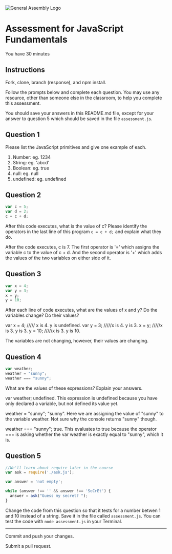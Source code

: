 ![General Assembly Logo](http://i.imgur.com/ke8USTq.png)

# Assessment for JavaScript Fundamentals

You have 30 minutes

## Instructions

Fork, clone, branch (response), and npm install.

Follow the prompts below and complete each question.  You may use any resource, other than someone else in the classroom, to help you complete this assessment.

You should save your answers in this README.md file, except for your answer to question 5 which should be saved in the file `assessment.js`.

## Question 1

Please list the JavaScript primitives and give one example of each.

1. Number: eg. 1234
2. String: eg. 'abcd'
3. Boolean: eg. true
4. null: eg. null
5. undefined: eg. undefined


## Question 2

```js
var c = 5;
var d = 2;
c = c + d;
```

After this code executes, what is the value of c?  Please identify the operators in the last line of this program `c = c + d;` and explain what they do.

After the code executes, c is 7. The first operator is '=' which assigns the variable c to the value of c + d. And the second operator is '+' which adds the values of the two variables on either side of it.

## Question 3

```js
var x = 4;
var y = 3;
x = y;
y = 10;
```

After each line of code executes, what are the values of x and y?  Do the variables change?  Do their values?

var x = 4;
///// x is 4. y is undefined.
var y = 3;
/////x is 4. y is 3.
x = y;
/////x is 3. y is 3.
y = 10;
/////x is 3. y is 10.

The variables are not changing, however, their values are changing.

## Question 4

```js
var weather;
weather = "sunny";
weather === "sunny";
```

What are the values of these expressions?  Explain your answers.

var weather;
undefined. This expression is undefined because you have only declared a variable, but not defined its value yet.

weather = "sunny";
"sunny". Here we are assigning the value of "sunny" to the variable weather. Not sure why the console returns "sunny" though.

weather === "sunny";
true. This evaluates to true because the operator === is asking whether the var weather is exactly equal to "sunny", which it is.

## Question 5

```js
//We'll learn about require later in the course
var ask = require('./ask.js');

var answer = 'not empty';

while (answer !== '' && answer !== 'SeCrEt') {
  answer = ask("Guess my secret? ");
}
```

Change the code from this question so that it tests for a number betwen 1 and 10 instead of a string.  Save it in the file called `assessment.js`.  You can test the code with `node assessment.js` in your Terminal.

---

Commit and push your changes.

Submit a pull request.

